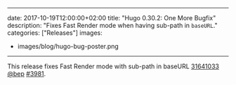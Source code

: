 
---
date: 2017-10-19T12:00:00+02:00
title: "Hugo 0.30.2: One More Bugfix"
description: "Fixes Fast Render mode when having sub-path in `baseURL`."
categories: ["Releases"]
images:
- images/blog/hugo-bug-poster.png
---
This release fixes Fast Render mode with sub-path in baseURL [31641033](https://github.com/gohugoio/hugo/commit/3164103310fbca1211cfa9ce4a5eb7437854b6ad) [@bep](https://github.com/bep) [#3981](https://github.com/gohugoio/hugo/issues/3981).




